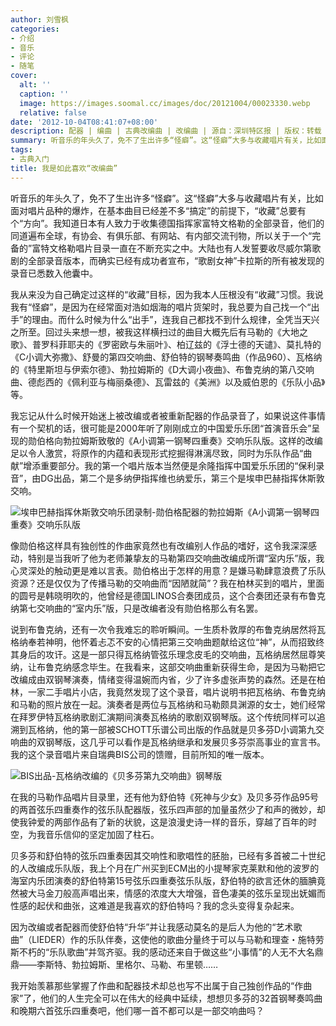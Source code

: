 ```yaml
---
author: 刘雪枫
categories:
- 介绍
- 音乐
- 评论
- 随笔
cover:
  alt: ''
  caption: ''
  image: https://images.soomal.cc/images/doc/20121004/00023330.webp
  relative: false
date: '2012-10-04T08:41:07+08:00'
description: 配器 | 编曲 | 古典改编曲 | 改编曲 | 源自：深圳特区报 | 版权：转载 |  平均/总评分：09.33/28
summary: 听音乐的年头久了，免不了生出许多“怪癖”。这“怪癖”大多与收藏唱片有关，比如面对唱片品种的爆炸，在基本曲目已经差不多“搞定”的前提下，“收藏”总要有个“方向”。我知道日本有人致力于收集德国指挥家富特文格勒的全部录音，他们的同道遍布全球，有协会、有俱乐部、有网站、有内部交流刊物……
tags:
- 古典入门
title: 我是如此喜欢“改编曲”
---
```


听音乐的年头久了，免不了生出许多“怪癖”。这“怪癖”大多与收藏唱片有关，比如面对唱片品种的爆炸，在基本曲目已经差不多“搞定”的前提下，“收藏”总要有个“方向”。我知道日本有人致力于收集德国指挥家富特文格勒的全部录音，他们的同道遍布全球，有协会、有俱乐部、有网站、有内部交流刊物，所以关于一个“完备的”富特文格勒唱片目录一直在不断充实之中。大陆也有人发誓要收尽威尔第歌剧的全部录音版本，而确实已经有成功者宣布，“歌剧女神”卡拉斯的所有被发现的录音已悉数入他囊中。

我从来没为自己确定过这样的“收藏”目标，因为我本人压根没有“收藏”习惯。我说我有“怪癖”，是因为在经常面对浩如烟海的唱片货架时，我总要为自己找一个“出手”的理由。而什么时候为什么“出手”，连我自己都找不到什么规律，全凭当天兴之所至。回过头来想一想，被我这样横扫过的曲目大概先后有马勒的《大地之歌》、普罗科菲耶夫的《罗密欧与朱丽叶》、柏辽兹的《浮士德的天谴》、莫扎特的《C小调大弥撒》、舒曼的第四交响曲、舒伯特的钢琴奏鸣曲（作品960）、瓦格纳的《特里斯坦与伊索尔德》、勃拉姆斯的《D大调小夜曲》、布鲁克纳的第八交响曲、德彪西的《佩利亚与梅丽桑德》、瓦雷兹的《美洲》以及威伯恩的《乐队小品》等。

我忘记从什么时候开始迷上被改编或者被重新配器的作品录音了，如果说这件事情有一个契机的话，很可能是2000年听了刚刚成立的中国爱乐乐团“首演音乐会”呈现的勋伯格向勃拉姆斯致敬的《A小调第一钢琴四重奏》交响乐队版。这样的改编足以令人激赏，将原作的内蕴和表现形式挖掘得淋漓尽致，同时为乐队作品“曲献”增添重要部分。我的第一个唱片版本当然便是余隆指挥中国爱乐乐团的“保利录音”，由DG出品，第二个是多纳伊指挥维也纳爱乐，第三个是埃申巴赫指挥休斯敦交响。

![埃申巴赫指挥休斯敦交响乐团录制-勋伯格配器的勃拉姆斯《A小调第一钢琴四重奏》交响乐队版](https://images.soomal.cc/images/doc/20121004/00023329.webp)





像勋伯格这样具有独创性的作曲家竟然也有改编别人作品的嗜好，这令我深深感动，特别是当我听了他为老师兼挚友的马勒第四交响曲改编成所谓“室内乐”版，我心灵深处的触动更是难以言表。勋伯格出于怎样的用意？是嫌马勒肆意浪费了乐队资源？还是仅仅为了传播马勒的交响曲而“因陋就简”？我在柏林买到的唱片，里面的圆号是韩晓明吹的，他曾经是德国LINOS合奏团成员，这个合奏团还录有布鲁克纳第七交响曲的“室内乐”版，只是改编者没有勋伯格那么有名罢。

说到布鲁克纳，还有一次令我难忘的聆听瞬间。一生质朴敦厚的布鲁克纳居然将瓦格纳奉若神明，他怀着忐忑不安的心情把第三交响曲题献给这位“神”，从而招致终其身后的攻讦。这是一部只得瓦格纳管弦乐理念皮毛的交响曲，瓦格纳居然屈尊笑纳，让布鲁克纳感念毕生。在我看来，这部交响曲重新获得生命，是因为马勒把它改编成由双钢琴演奏，情绪变得温婉而内省，少了许多虚张声势的森然。还是在柏林，一家二手唱片小店，我竟然发现了这个录音，唱片说明书把瓦格纳、布鲁克纳和马勒的照片放在一起。演奏者是两位与瓦格纳和马勒颇具渊源的女士，她们经常在拜罗伊特瓦格纳歌剧汇演期间演奏瓦格纳的歌剧双钢琴版。这个传统同样可以追溯到瓦格纳，他的第一部被SCHOTT乐谱公司出版的作品就是贝多芬D小调第九交响曲的双钢琴版，这几乎可以看作是瓦格纳继承和发展贝多芬崇高事业的宣言书。我的这个录音唱片来自瑞典BIS公司的馈赠，目前所知的唯一版本。

![BIS出品-瓦格纳改编的《贝多芬第九交响曲》钢琴版](https://images.soomal.cc/images/doc/20121004/00023330.webp)





在我的马勒作品唱片目录里，还有他为舒伯特《死神与少女》及贝多芬作品95号的两首弦乐四重奏作的弦乐队配器版，弦乐四声部的加量虽然少了和声的微妙，却使我钟爱的两部作品有了新的状貌，这是浪漫史诗一样的音乐，穿越了百年的时空，为我音乐信仰的坚定加固了柱石。

贝多芬和舒伯特的弦乐四重奏因其交响性和歌唱性的胚胎，已经有多首被二十世纪的人改编成乐队版，我上个月在广州买到ECM出的小提琴家克莱默和他的波罗的海室内乐团演奏的舒伯特第15号弦乐四重奏弦乐队版，舒伯特的欲言还休的腼腆竟然被大马金刀般高声唱出来，情感的浓度大大增强，音色凄美的弦乐呈现出妩媚而性感的起伏和曲张，这难道是我喜欢的舒伯特吗？我的念头变得复杂起来。

因为改编或者配器而使舒伯特“升华”并让我感动莫名的是后人为他的“艺术歌曲”（LIEDER）作的乐队伴奏，这使他的歌曲分量终于可以与马勒和理查・施特劳斯不朽的“乐队歌曲”并驾齐驱。我的感动还来自于做这些“小事情”的人无不大名鼎鼎――李斯特、勃拉姆斯、里格尔、马勒、布里顿……

我开始羡慕那些掌握了作曲和配器技术却总也写不出属于自己独创作品的“作曲家”了，他们的人生完全可以在伟大的经典中延续，想想贝多芬的32首钢琴奏鸣曲和晚期六首弦乐四重奏吧，他们哪一首不都可以是一部交响曲吗？